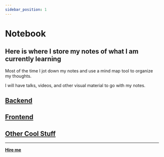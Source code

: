 ```yaml
---
sidebar_position: 1
---
```


# Notebook

## Here is where I store my notes of what I am currently learning

Most of the time I jot down my notes and use a mind map tool to organize my thoughts.

I will have talks, videos, and other visual material to go with my notes.

## [Backend](/docs/notebook/Backend/Backend%20Roadmap)

## [Frontend](/docs/notebook/Frontend/Frontend%20Roadmap)

## [Other Cool Stuff](/docs/notebook/Other%20Cool%20Stuff/Other%20Cool%20Stuff%20Roadmap)

<hr></hr>

<a href="https://calendly.com/mattherzog/business-chat" target="_blank"><b><u>Hire me</u></b></a>
